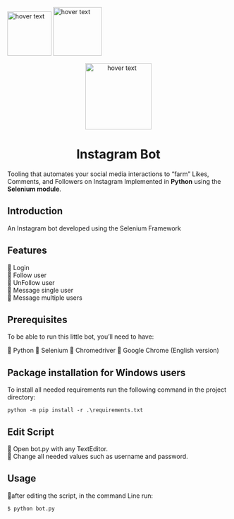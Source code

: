 

<p>
  <p align="left">
  <img src="https://camo.githubusercontent.com/e92213aaadf9a09a1de59645bdf98d401f51b0f7f86304fc2c9d801d1ff206d5/68747470733a2f2f696d672e736869656c64732e696f2f62616467652f6c616e67756167652d507974686f6e2d3031423046302e737667" width="100" title="hover text">
    <img src="https://camo.githubusercontent.com/33453ad2ee8d9398c6452313fc0d49f2f46749d704020e656ea01e59a280b997/68747470733a2f2f696d672e736869656c64732e696f2f62616467652f6275696c74253230776974682d53656c656e69756d2d79656c6c6f772e737667" width="110" title="hover text">
</p>


<p>
  <p align="center">
  <img src="https://camo.githubusercontent.com/48b5c67f0baa5b41fc98c96dad8de4771b0fc583d6b3dda417c7f8e01e801028/68747470733a2f2f692e696d6775722e636f6d2f734a7a665a734c2e6a7067" width="150" title="hover text">
</p>

<h1 align="center">Instagram Bot</h1>

Tooling that automates your social media interactions to “farm” Likes, Comments, and Followers on Instagram Implemented in **Python** using the **Selenium module**.

## Introduction
An Instagram bot developed using the Selenium Framework

## Features
🔵 Login <br>
🔵 Follow user <br>
🔵 UnFollow user <br>
🔵 Message single user <br>
🔵 Message multiple users <br>

## Prerequisites
To be able to run this little bot, you’ll need to have:

🔹 Python
🔹 Selenium
🔹 Chromedriver
🔹 Google Chrome (English version)

## Package installation for Windows users

To install all needed requirements run the following command in the project directory: <br>

`python -m pip install -r .\requirements.txt`

## Edit Script
🔹 Open bot.py with any TextEditor. <br>
🔹 Change all needed values such as username and password.

## Usage

🔹after editing the script, in the command Line run:

`$ python bot.py
`


